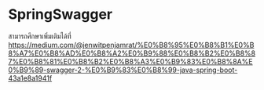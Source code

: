 # SpringSwagger
สามารถศึกษาเพิ่มเติมได้ที่ https://medium.com/@jenwitpenjamrat/%E0%B8%95%E0%B8%B1%E0%B8%A7%E0%B8%AD%E0%B8%A2%E0%B9%88%E0%B8%B2%E0%B8%87%E0%B8%81%E0%B8%B2%E0%B8%A3%E0%B9%83%E0%B8%8A%E0%B9%89-swagger-2-%E0%B9%83%E0%B8%99-java-spring-boot-43a1e8a1941f

